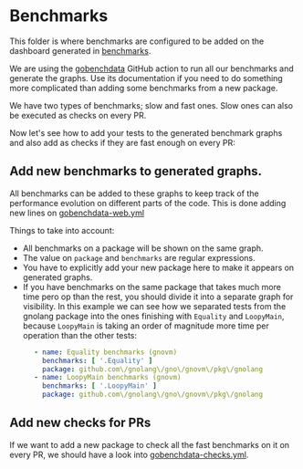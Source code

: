 # Benchmarks

This folder is where benchmarks are configured to be added on the dashboard generated in [benchmarks](https://gnoland.github.io/benchmarks).

We are using the [gobenchdata](https://github.com/bobheadxi/gobenchdata) GitHub action to run all our benchmarks and generate the graphs. Use its documentation if you need to do something more complicated than adding some benchmarks from a new package.

We have two types of benchmarks; slow and fast ones. Slow ones can also be executed as checks on every PR.

Now let's see how to add your tests to the generated benchmark graphs and also add as checks if they are fast enough on every PR:

## Add new benchmarks to generated graphs.

All benchmarks can be added to these graphs to keep track of the performance evolution on different parts of the code. This is done adding new lines on [gobenchdata-web.yml](./gobenchdata-web.yml)

Things to take into account:

- All benchmarks on a package will be shown on the same graph.
- The value on `package` and `benchmarks` are regular expressions.
- You have to explicitly add your new package here to make it appears on generated graphs.
- If you have benchmarks on the same package that takes much more time pero op than the rest, you should divide it into a separate graph for visibility. In this example we can see how we separated tests from the gnolang package into the ones finishing with `Equality` and `LoopyMain`, because `LoopyMain` is taking an order of magnitude more time per operation than the other tests:
```yaml
      - name: Equality benchmarks (gnovm)
        benchmarks: [ '.Equality' ]
        package: github.com\/gnolang\/gno\/gnovm\/pkg\/gnolang
      - name: LoopyMain benchmarks (gnovm)
        benchmarks: [ '.LoopyMain' ]
        package: github.com\/gnolang\/gno\/gnovm\/pkg\/gnolang
```

## Add new checks for PRs

If we want to add a new package to check all the fast benchmarks on it on every PR, we should have a look into [gobenchdata-checks.yml](./gobenchdata-checks.yml).
